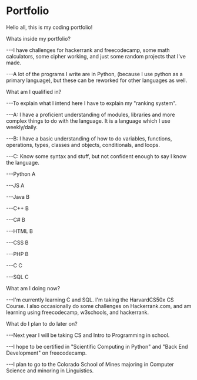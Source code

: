 # Portfolio
Hello all, this is my coding portfolio!

Whats inside my portfolio?

  ---I have challenges for hackerrank and freecodecamp, some math calculators, some cipher working, and just some random projects that I've made.
  
  ---A lot of the programs I write are in Python, (because I use python as a primary language), but these can be reworked for other languages as well.
  
What am I qualified in?

  ---To explain what I intend here I have to explain my "ranking system".
  
  ---A: I have a proficient understanding of modules, libraries and more complex things to do with the language. It is a language which I use weekly/daily.
  
  ---B: I have a basic understanding of how to do variables, functions, operations, types, classes and objects, conditionals, and loops.
  
  ---C: Know some syntax and stuff, but not confident enough to say I know the language.
  
  
  ---Python A
  
  ---JS A
  
  
  ---Java B
  
  ---C++ B
  
  ---C# B
  
  ---HTML B
  
  ---CSS B
  
  ---PHP B
  
  
  ---C C
  
  ---SQL C
  
  
What am I doing now?

  ---I'm currently learning C and SQL. I'm taking the HarvardCS50x CS Course. I also occasionally do some challenges on Hackerrank.com, and am learning using freecodecamp, w3schools, and hackerrank.
  
What do I plan to do later on?

  ---Next year I will be taking CS and Intro to Programming in school. 
  
  ---I hope to be certified in "Scientific Computing in Python" and "Back End Development" on freecodecamp. 
  
  ---I plan to go to the Colorado School of Mines majoring in Computer Science and minoring in Linguistics.
  

